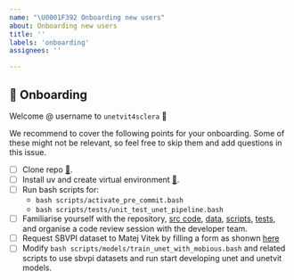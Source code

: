 ```yaml
---
name: "\U0001F392 Onboarding new users" 
about: Onboarding new users
title: ''
labels: 'onboarding'
assignees: ''

---
```

	
## :school_satchel: Onboarding
<!--Add a welcome message tagging github username -->
Welcome @ username to `unetvit4sclera` :tada:	 

We recommend to cover the following points for your onboarding. 
Some of these might not be relevant, so feel free to skip them and add questions in this issue.
* [ ] Clone repo [:link:](https://github.com/oocular/unetvit4sclera/tree/main?tab=readme-ov-file#octocat-cloning-repository).
* [ ] Install uv and create virtual environment [:link:](https://github.com/oocular/unetvit4sclera/tree/main/docs).
* [ ] Run bash scripts for:
    * `bash scripts/activate_pre_commit.bash`
    * `bash scripts/tests/unit_test_unet_pipeline.bash`
* [ ] Familiarise yourself with the repository, [src code](https://github.com/oocular/unetvit4sclera/tree/main/src/unetvit4sclera), [data](https://github.com/oocular/unetvit4sclera/tree/main/data/sbvpi), [scripts](https://github.com/oocular/unetvit4sclera/tree/main/scripts), [tests](https://github.com/oocular/unetvit4sclera/tree/main/tests), and organise a code review session with the developer team.
* [ ] Request SBVPI dataset to Matej Vitek by filling a form as shonwn [here](https://github.com/oocular/unetvit4sclera/tree/main/data/licence-agreements)
* [ ] Modify `bash scripts/models/train_unet_with_mobious.bash` and related scripts to use sbvpi datasets and run start developing unet and unetvit models.